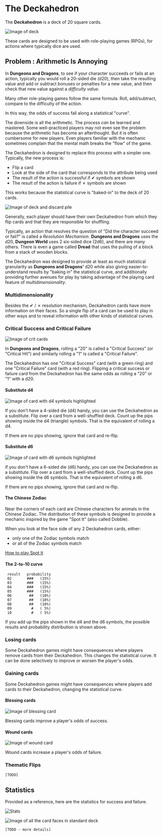 # The Deckahedron

The **Deckahedron** is a deck of 20 square cards.

![Image of deck](images/deck.jpg)

These cards are designed to be used with role-playing games (RPGs),
for actions where typically dice are used.

## Problem : Arithmetic Is Annoying

In **Dungeons and Dragons**, to see if your character succeeds or
fails at an action, typically you would roll a 20-sided die (d20), then take
the resulting value and add or subtract bonuses or penalties for a new value,
and then check that new value against a *difficulty value*.

Many other role-playing games follow the same formula.  Roll, add/subtract,
compare to the difficulty of the action.

In this way, the odds of success fall along a statistical "curve".

The downside is all the arithmetic. The process *can* be learned and
mastered. Some well-practiced players may not even see the problem because
the arithmetic has become an afterthought. But it is often cumbersome for new
players. Even players familiar with the mechanic sometimes complain that
the mental math breaks the "flow" of the game.

The Deckahedron is designed to replace this process with a simpler one.
Typically, the new process is:

 * Flip a card
 * Look at the side of the card that corresponds to the attribute being used
 * The result of the action is successful if ✔ symbols are shown
 * The result of the action is failure if ✗ symbols are shown

This works because the statistical curve is "baked-in" to the deck of 20
cards.

![Image of deck and discard pile](images/deck_in_play.jpg)

Generally, each player should have their own Deckahedron from which they
flip cards and that they are responsible for shuffling.

Typically, an action that resolves the question of "Did the
character succeed or fail?" is called a *Resolution Mechanism*.
**Dungeons and Dragons** uses the d20, **Dungeon World** uses 2 six-sided
dice (2d6), and there are many others. There is even a game called
**Dread** that uses the pulling of a block from a stack of wooden blocks.

The Deckahedron was designed to provide at least as much statistical
granularity as **Dungeons and Dragons'** d20 while also giving
easier-to-understand results by "baking in" the statistical curve, and
additionally providing further avenues for play by taking advantage
of the playing card feature of *multidimensionality*.


### Multidimensionality

Besides the ✔ / ✗ resolution mechanism, Deckahedron cards have more
information on their faces.  So a single flip of a card can be used to
play in other ways and to reveal information with other kinds of
statistical curves.

### Critical Success and Critical Failure

![Image of crit cards](images/crit_cards.png)

In **Dungeons and Dragons**, rolling a "20" is called a
"Critical Success" (or "Critical Hit") and similarly rolling a "1" is
called a "Critical Failure".

The Deckahedron has one "Critical Success" card (with a green ring) and one
"Critical Failure" card (with a red ring). Flipping a critical
success or failure card from the Deckahedron has the same odds as rolling
a "20" or "1" with a d20.

#### Substitute d4

![Image of card with d4 symbols highlighted](images/card_as_d4.png)

If you don't have a 4-sided die (d4) handy, you can use the Deckahedron
as a substitute. Flip over a card from a well-shuffled deck. Count up
the pips showing inside the d4 (triangle) symbols. That is the equivalent
of rolling a d4.

If there are no pips showing, ignore that card and re-flip.

#### Substitute d6

![Image of card with d6 symbols highlighted](images/card_as_d6.png)

If you don't have a 6-sided die (d6) handy, you can use the Deckahedron
as a substitute. Flip over a card from a well-shuffled deck. Count up
the pips showing inside the d6 symbols. That is the equivalent of
rolling a d6.

If there are no pips showing, ignore that card and re-flip.

#### The Chinese Zodiac

Near the corners of each card are Chinese characters for animals
in the Chinese Zodiac.  The distribution of these symbols is designed
to provide a mechanic inspired by the game "Spot It" (also
called Dobble).

When you look at the face side of any 2 Deckahedron cards, either:

 * only one of the Zodiac symbols match
 * or all of the Zodiac symbols match

[How to play Spot It](https://www.youtube.com/watch?v=Bc1f-aulfgg)

#### The 2-to-10 curve

     result   probability
     02       ###   (15%)
     03       ###   (15%)
     04       ###   (15%)
     05       ###   (15%)
     06        ##   (10%)
     07        ##   (10%)
     08        ##   (10%)
     09         #   ( 5%)
     10         #   ( 5%)

If you add up the pips shown in the d4 and the d6 symbols, the
possible results and probability distribution is shown above.

### Losing cards

Some Deckahedron games might have consequences where players remove cards
from their Deckahedron. This changes the statistical curve. It can be
done selectively to improve or worsen the player's odds.

### Gaining cards

Some Deckahedron games might have consequences where players add cards
to their Deckahedron, changing the statistical curve.

#### Blessing cards

![Image of blessing card](images/card_blessing.png)

Blessing cards improve a player's odds of success.

#### Wound cards

![Image of wound card](images/card_wound.png)

Wound cards increase a player's odds of failure.

### Thematic Flips

    [TODO]


## Statistics

Provided as a reference, here are the statistics for success and failure.

![Stats](images/stats.png)

![Image of all the card faces in standard deck](images/all_cards.png)

    [TODO - more details]
